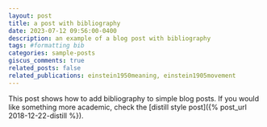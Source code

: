 ```yaml
---
layout: post
title: a post with bibliography
date: 2023-07-12 09:56:00-0400
description: an example of a blog post with bibliography
tags: #formatting bib
categories: sample-posts
giscus_comments: true
related_posts: false
related_publications: einstein1950meaning, einstein1905movement
---
```

This post shows how to add bibliography to simple blog posts. If you would like something more academic, check the [distill style post]({% post_url 2018-12-22-distill %}).
